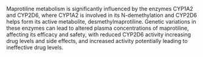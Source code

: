 Maprotiline metabolism is significantly influenced by the enzymes CYP1A2 and CYP2D6, where CYP1A2 is involved in its N-demethylation and CYP2D6 helps form its active metabolite, desmethylmaprotiline. Genetic variations in these enzymes can lead to altered plasma concentrations of maprotiline, affecting its efficacy and safety, with reduced CYP2D6 activity increasing drug levels and side effects, and increased activity potentially leading to ineffective drug levels.